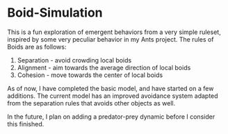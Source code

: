 # Boid-Simulation

This is a fun exploration of emergent behaviors from a very simple ruleset, inspired by some very peculiar behavior in my Ants project. The rules of Boids are as follows: 

1. Separation - avoid crowding local boids
2. Alignment - aim towards the average direction of local boids
3. Cohesion - move towards the center of local boids

As of now, I have completed the basic model, and have started on a few additions. The current model has an improved avoidance system adapted from the separation rules that avoids other objects as well. 

In the future, I plan on adding a predator-prey dynamic before I consider this finished. 